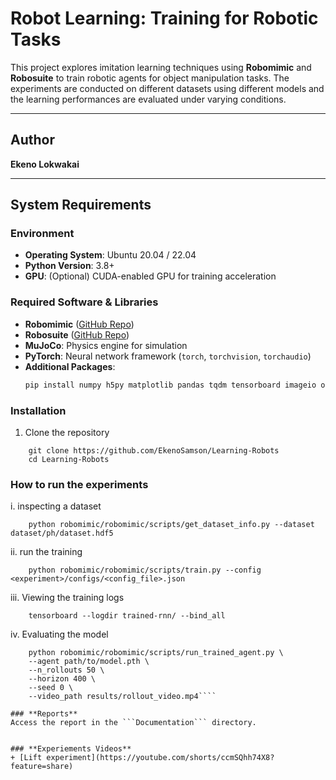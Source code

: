 # **Robot Learning: Training for Robotic Tasks**

This project explores imitation learning techniques using **Robomimic** and **Robosuite** to train robotic agents for object manipulation tasks. The experiments are conducted on different datasets using different models and the learning performances are evaluated under varying conditions.

---

## **Author**
**Ekeno Lokwakai**

---

## **System Requirements**

### **Environment**
- **Operating System**: Ubuntu 20.04 / 22.04  
- **Python Version**: 3.8+  
- **GPU**: (Optional) CUDA-enabled GPU for training acceleration  

### **Required Software & Libraries**
- **Robomimic** ([GitHub Repo](https://github.com/ARISE-Initiative/robomimic))  
- **Robosuite** ([GitHub Repo](https://github.com/ARISE-Initiative/robosuite))  
- **MuJoCo**: Physics engine for simulation  
- **PyTorch**: Neural network framework (`torch`, `torchvision`, `torchaudio`)  
- **Additional Packages**:  
  ```bash
  pip install numpy h5py matplotlib pandas tqdm tensorboard imageio opencv-python

### **Installation**
1. Clone the repository
```
    git clone https://github.com/EkenoSamson/Learning-Robots
    cd Learning-Robots
```

### **How to run the experiments**
i. inspecting a dataset
```
    python robomimic/robomimic/scripts/get_dataset_info.py --dataset dataset/ph/dataset.hdf5
```


ii. run the training
```
    python robomimic/robomimic/scripts/train.py --config <experiment>/configs/<config_file>.json
```

iii. Viewing the training logs
```
    tensorboard --logdir trained-rnn/ --bind_all
```

iv. Evaluating the model
```
    python robomimic/robomimic/scripts/run_trained_agent.py \
    --agent path/to/model.pth \
    --n_rollouts 50 \
    --horizon 400 \
    --seed 0 \
    --video_path results/rollout_video.mp4````

### **Reports**
Access the report in the ```Documentation``` directory.


### **Experiements Videos**
+ [Lift experiment](https://youtube.com/shorts/ccmSQhh74X8?feature=share)



